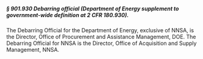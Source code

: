 ##### § 901.930 Debarring official (Department of Energy supplement to government-wide definition at 2 CFR 180.930). #####

The Debarring Official for the Department of Energy, exclusive of NNSA, is the Director, Office of Procurement and Assistance Management, DOE. The Debarring Official for NNSA is the Director, Office of Acquisition and Supply Management, NNSA.